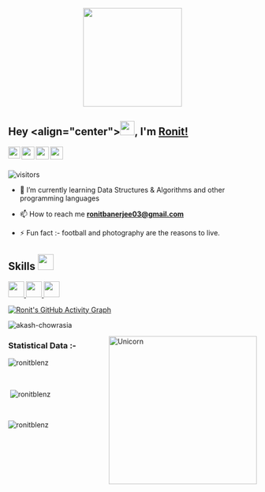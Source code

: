 <p align="center">
  <img src="https://github.com/thompsonemerson/thompsonemerson/raw/master/cover-thompson.png" height="200"/>
</p>

## Hey <align="center"><img src="https://github.com/TheDudeThatCode/TheDudeThatCode/blob/master/Assets/Hi.gif" width="29px">, I'm [Ronit!](https://github.com/ronitblenz) 

<a href="https://www.linkedin.com/in/ronitbanerjee/">
  <img align="left" width="24px" src="https://cdn.jsdelivr.net/npm/simple-icons@v3/icons/linkedin.svg"  />
</a>
<a href="https://twitter.com/ronitblenz">
  <img align="left" width="26px" src="https://cdn.jsdelivr.net/npm/simple-icons@v3/icons/twitter.svg" />
</a>
<a href="mailto:ronitbanerjee03@gmail.com">
  <img align="left" width="26px" src="https://cdn.jsdelivr.net/npm/simple-icons@v3/icons/gmail.svg" />
</a>
<a href="https://www.instagram.com/ronitblenz/">
  <img align="left" width="26px" src="https://cdn.jsdelivr.net/npm/simple-icons@v3/icons/instagram.svg" />
</a>

<br />
<br />

![visitors](https://visitor-badge.laobi.icu/badge?page_id=ronitblenz.ronitblenz)

- 🌱 I’m currently learning Data Structures & Algorithms and other programming languages

- 📫 How to reach me **ronitbanerjee03@gmail.com**

- ⚡ Fun fact :- football and photography are the reasons to live.

<h2> Skills <img src = "https://media2.giphy.com/media/QssGEmpkyEOhBCb7e1/giphy.gif?cid=ecf05e47a0n3gi1bfqntqmob8g9aid1oyj2wr3ds3mg700bl&rid=giphy.gif" width = 32px> </h2>

<a href= https://www.geeksforgeeks.org/c-programming-language/> <img width ='32px' src ='https://raw.githubusercontent.com/rahulbanerjee26/githubAboutMeGenerator/main/icons/c.svg'> </a>
<a href= https://www.geeksforgeeks.org/c-plus-plus/> <img width ='32px' src ='https://raw.githubusercontent.com/rahulbanerjee26/githubAboutMeGenerator/main/icons/cpp.svg'> </a>
<a href= https://www.geeksforgeeks.org/java/> <img width ='32px' src ='https://raw.githubusercontent.com/rahulbanerjee26/githubAboutMeGenerator/main/icons/java.svg'> </a>


[![Ronit's GitHub Activity Graph](https://activity-graph.herokuapp.com/graph?username=ronitblenz&theme=tokyonight)](https://git.io/praveenscience)

<p align="left"> <img src="https://komarev.com/ghpvc/?username=akash-chowrasia&label=Profile%20views&color=0e75b6&style=flat" alt="akash-chowrasia" /> </p>
<img align="right" width=300px alt="Unicorn" src="https://media.giphy.com/media/3ohs4BSacFKI7A717y/giphy.gif" />

<h3>Statistical Data :-</h3>
<p><img align="center"
    src="https://github-readme-stats.vercel.app/api/top-langs?username=ronitblenz&show_icons=true&locale=en&layout=compact"
    alt="ronitblenz" /></p>

<br>

<p>&nbsp;<img align="center" src="https://github-readme-stats.vercel.app/api?username=ronitblenz&show_icons=true&locale=en"
    alt="ronitblenz" /></p>

<br>

<p><img align="center" src="https://github-readme-streak-stats.herokuapp.com/?user=ronitblenz&" alt="ronitblenz" /></p>

<br>
